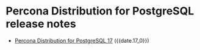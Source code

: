 # Percona Distribution for PostgreSQL release notes 

* [Percona Distribution for PostgreSQL 17](release-notes-v17.0.md) ({{date.17_0}})
